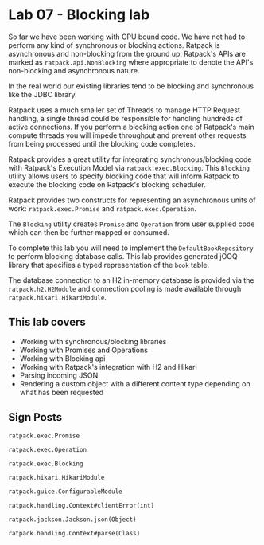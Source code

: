 # Lab 07 - Blocking lab

So far we have been working with CPU bound code. We have not had to perform any kind of synchronous or blocking actions.
Ratpack is asynchronous and non-blocking from the ground up. Ratpack's APIs are marked as `ratpack.api.NonBlocking` where
appropriate to denote the API's non-blocking and asynchronous nature.

In the real world our existing libraries tend to be blocking and synchronous like the JDBC library.

Ratpack uses a much smaller set of Threads to manage HTTP Request handling, a single thread could be responsible for handling
hundreds of active connections. If you perform a blocking action one of Ratpack's main compute threads you will impede
throughput and prevent other requests from being processed until the blocking code completes.

Ratpack provides a great utility for integrating synchronous/blocking code with Ratpack's Execution Model via
`ratpack.exec.Blocking`. This `Blocking` utility allows users to specify blocking code that will inform Ratpack to
 execute the blocking code on Ratpack's blocking scheduler.

Ratpack provides two constructs for representing an asynchronous units of work: `ratpack.exec.Promise` and `ratpack.exec.Operation`.

The `Blocking` utility creates `Promise` and `Operation` from user supplied code which can then be further mapped or consumed.


To complete this lab you will need to implement the `DefaultBookRepository` to perform blocking database calls.
This lab provides generated jOOQ library that specifies a typed representation of the `book` table.

The database connection to an H2 in-memory database is provided via the `ratpack.h2.H2Module` and connection pooling is
 made available through `ratpack.hikari.HikariModule`.

## This lab covers

* Working with synchronous/blocking libraries
* Working with Promises and Operations
* Working with Blocking api
* Working with Ratpack's integration with H2 and Hikari
* Parsing incoming JSON
* Rendering a custom object with a different content type depending on what has been requested

## Sign Posts

`ratpack.exec.Promise`

`ratpack.exec.Operation`

`ratpack.exec.Blocking`

`ratpack.hikari.HikariModule`

`ratpack.guice.ConfigurableModule`

`ratpack.handling.Context#clientError(int)`

`ratpack.jackson.Jackson.json(Object)`

`ratpack.handling.Context#parse(Class)`

